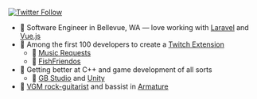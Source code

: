 <p>
  <a href="https://twitter.com/Colbydude" target="_blank">
    <img alt="Twitter Follow" src="https://img.shields.io/twitter/follow/Colbydude?style=for-the-badge&logo=twitter&labelColor=1e2835&color=e54c72">
  </a>
</p>

- 🔭 Software Engineer in Bellevue, WA &mdash; love working with [Laravel](https://laravel.com) and [Vue.js](https://vuejs.org/)
- 🚀 Among the first 100 developers to create a [Twitch Extension](https://www.twitch.tv/p/extensions/)
  - 🎤 [Music Requests](https://dashboard.twitch.tv/extensions/yvi77da9edbnjuffpghz4uluzf021g)
  - 🐠 [FishFriendos](https://dashboard.twitch.tv/extensions/uqbw5s35wg1ztqw1kmrf37swiwxmyi)
- 🌱 Getting better at C++ and game development of all sorts
  - 👀 [GB Studio](https://www.gbstudio.dev/) and [Unity](https://unity.com/)
- 🎸 [VGM rock-guitarist](https://colbydude.com/music) and bassist in [Armature](https://armature.band)
